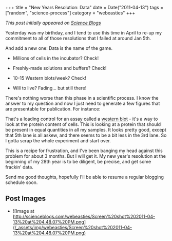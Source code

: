 +++
title = "New Years Resolution: Data"
date = Date("2011-04-13")
tags = ["random", "science-process"]
category = "webeasties"
+++

_This post initially appeared on [Science Blogs](http://scienceblogs.com/webeasties)_

Yesterday was my birthday, and I tend to use this time in April to re-up my commitment to all of those resolutions that I failed at around Jan 5th.

And add a new one: Data is the name of the game. 
- Millions of cells in the incubator? Check!

- Freshly-made solutions and buffers? Check!

- 10-15 Western blots/week? Check!

- Will to live? Fading... but still there!

There's nothing worse than this phase in a scientific process. I know the answer to my question and now I just need to generate a few figures that are presentable for publication. 
For instance:

That's a loading control for an assay called a [western blot](http://en.wikipedia.org/wiki/Western_blot) - it's a way to look at the protein content of cells. This is looking at a protein that should be present in equal quantities in all my samples. It looks pretty good, except that 5th lane is all askew, and there seems to be a bit less in the 3rd lane. So I gotta scrap the whole experiment and start over.

This is a recipe for frustration, and I've been banging my head against this problem for about 3 months. But I will get it. My new year's resolution at the beginning of my 28th year is to be diligent, be precise, and get some frackin' data.

Send me good thoughts, hopefully I'll be able to resume a regular blogging schedule soon.

      
  

 ## Post Images

- ![Image at http://scienceblogs.com/webeasties/Screen%20shot%202011-04-13%20at%204.48.07%20PM.png](/_assets/img/webeasties/Screen%20shot%202011-04-13%20at%204.48.07%20PM.png)

